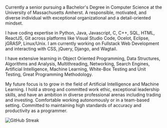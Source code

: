 Currently a senior pursuing a Bachelor's Degree in Computer Science at the University of Massachusetts Amherst. A responsible, motivated, and diverse individual with exceptional organizational and a detail-oriented mindset.

I have coding expertise in Python, Java, Javascript, C, C++, SQL, HTML, ReactJS, Git across platforms like Visual Studio Code, Ocelot, Eclipse, jGRASP, Linux/Unix. I am currently working on Fullstack Web Development and interacting with CSS, jQuery, Django, and Wagtail.

I have extensive learning in Object Oriented Programming, Data Structures, Algorithms and Analysis, Multithreading, Networking, Search Engines, Artificial Intelligence, Machine Learning, White-Box Testing and Unit Testing, Great Programming Methodology.

My future focus is to grow in the field of Artificial Intelligence and Machine Learning. I hold a strong and committed work ethic, exceptional leadership skills, and have an ambition in diverse professional arenas including trading and investing. Comfortable working autonomously or in a team-based setting. Committed to maintaining high standards of accuracy and productivity as a programmer.

![GitHub Streak](https://github-readme-streak-stats.herokuapp.com?user=rupin27&theme=cobalt&date_format=j%20M%5B%20Y%5D&background=000000&border=7536B2&stroke=9243DD&ring=89502D&fire=FF9554&currStreakNum=D280FF&sideNums=BC52FF&currStreakLabel=64EAE2&sideLabels=48A8A2&dates=A42EE5)
